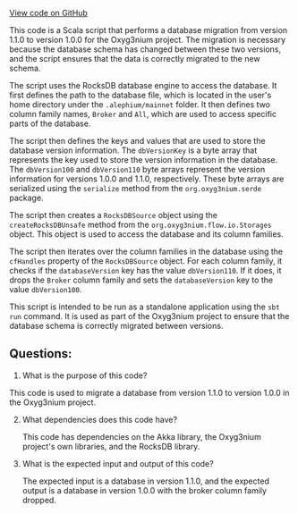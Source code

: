 [View code on GitHub](https://github.com/alephium/alephium/tools/src/main/scala/org/alephium/tools/DBV110ToV100.scala)

This code is a Scala script that performs a database migration from version 1.1.0 to version 1.0.0 for the Oxyg3nium project. The migration is necessary because the database schema has changed between these two versions, and the script ensures that the data is correctly migrated to the new schema.

The script uses the RocksDB database engine to access the database. It first defines the path to the database file, which is located in the user's home directory under the `.alephium/mainnet` folder. It then defines two column family names, `Broker` and `All`, which are used to access specific parts of the database.

The script then defines the keys and values that are used to store the database version information. The `dbVersionKey` is a byte array that represents the key used to store the version information in the database. The `dbVersion100` and `dbVersion110` byte arrays represent the version information for versions 1.0.0 and 1.1.0, respectively. These byte arrays are serialized using the `serialize` method from the `org.oxyg3nium.serde` package.

The script then creates a `RocksDBSource` object using the `createRocksDBUnsafe` method from the `org.oxyg3nium.flow.io.Storages` object. This object is used to access the database and its column families.

The script then iterates over the column families in the database using the `cfHandles` property of the `RocksDBSource` object. For each column family, it checks if the `databaseVersion` key has the value `dbVersion110`. If it does, it drops the `Broker` column family and sets the `databaseVersion` key to the value `dbVersion100`.

This script is intended to be run as a standalone application using the `sbt run` command. It is used as part of the Oxyg3nium project to ensure that the database schema is correctly migrated between versions.
## Questions: 
 1. What is the purpose of this code?
   
   This code is used to migrate a database from version 1.1.0 to version 1.0.0 in the Oxyg3nium project.

2. What dependencies does this code have?
   
   This code has dependencies on the Akka library, the Oxyg3nium project's own libraries, and the RocksDB library.

3. What is the expected input and output of this code?
   
   The expected input is a database in version 1.1.0, and the expected output is a database in version 1.0.0 with the broker column family dropped.